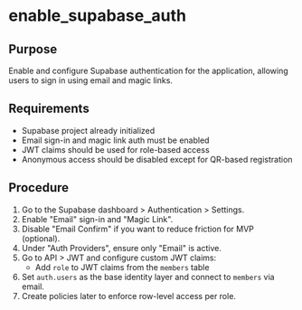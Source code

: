 # enable_supabase_auth

## Purpose
Enable and configure Supabase authentication for the application, allowing users to sign in using email and magic links.

## Requirements
- Supabase project already initialized
- Email sign-in and magic link auth must be enabled
- JWT claims should be used for role-based access
- Anonymous access should be disabled except for QR-based registration

## Procedure
1. Go to the Supabase dashboard > Authentication > Settings.
2. Enable "Email" sign-in and "Magic Link".
3. Disable "Email Confirm" if you want to reduce friction for MVP (optional).
4. Under "Auth Providers", ensure only "Email" is active.
5. Go to API > JWT and configure custom JWT claims:
   - Add `role` to JWT claims from the `members` table
6. Set `auth.users` as the base identity layer and connect to `members` via email.
7. Create policies later to enforce row-level access per role.

